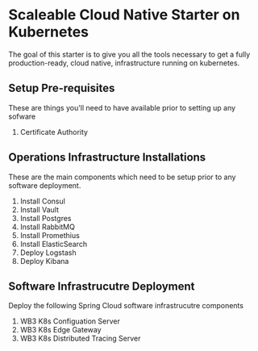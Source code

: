 # Scaleable Cloud Native Starter on Kubernetes
The goal of this starter is to give you all the tools necessary to get a fully production-ready, cloud native, infrastructure running on kubernetes.

## Setup Pre-requisites
These are things you'll need to have available prior to setting up any sofware

1) Certificate Authority

## Operations Infrastructure Installations
These are the main components which need to be setup prior to any software deployment.

1. Install Consul
2. Install Vault
3. Install Postgres
4. Install RabbitMQ
5. Install Promethius
6. Install ElasticSearch
7. Deploy Logstash
8. Deploy Kibana

## Software Infrastrucutre Deployment
Deploy the following Spring Cloud software infrastrucutre components

1. WB3 K8s Configuation Server
2. WB3 K8s Edge Gateway
3. WB3 K8s Distributed Tracing Server
